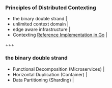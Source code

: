 ### Principles of Distributed Contexting

- the binary double strand |
- unlimited context domain |
- edge aware infrastructure |
- Contexting [Reference Implementation in Go](https://github.com/stefanhans/golang-contexting) |

+++

### the binary double strand

- Functional Decomposition (Microservices) |
- Horizontal Duplication (Container) |
- Data Partitioning (Sharding) |
